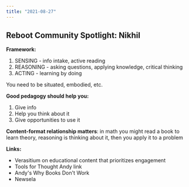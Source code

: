 ```yaml
---
title: "2021-08-27"
---
```

## Reboot Community Spotlight: Nikhil
**Framework:**
1. SENSING - info intake, active reading
2. REASONING - asking questions, applying knowledge, critical thinking
3. ACTING - learning by doing

You need to be situated, embodied, etc.

**Good pedagogy should help you:**
1. Give info
2. Help you think about it
3. Give opportunities to use it

**Content-format relationship matters**: in math you might read a book to learn theory, reasoning is thinking about it, then you apply it to a problem

**Links:**
+ Verasitium on educational content that prioritizes engagement
+ Tools for Thought Andy link
+ Andy's Why Books Don't Work
+ Newsela